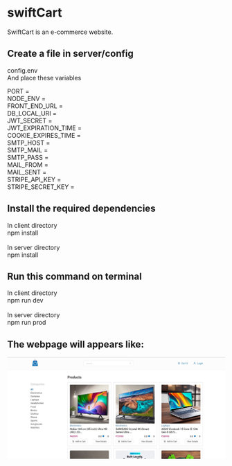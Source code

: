 # swiftCart
SwiftCart is an e-commerce website.

## Create a file in server/config
config.env <br />
And place these variables <br />

PORT = <br />
NODE_ENV = <br />
FRONT_END_URL = <br />
DB_LOCAL_URI = <br />
JWT_SECRET = <br />
JWT_EXPIRATION_TIME = <br />
COOKIE_EXPIRES_TIME = <br />
SMTP_HOST = <br />
SMTP_MAIL = <br />
SMTP_PASS = <br />
MAIL_FROM = <br />
MAIL_SENT = <br />
STRIPE_API_KEY = <br />
STRIPE_SECRET_KEY = <br />

## Install the required dependencies
In client directory <br />
npm install <br />
<br />
In server directory <br />
npm install <br />

## Run this command on terminal
In client directory <br />
npm run dev <br />
<br />
In server directory <br />
npm run prod <br />

## The webpage will appears like:
![Landing Page](./img.jpg)